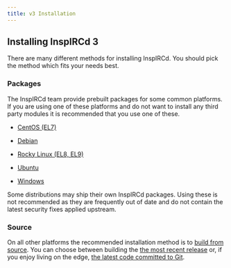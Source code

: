 ```yaml
---
title: v3 Installation
---
```


## Installing InspIRCd 3

There are many different methods for installing InspIRCd. You should pick the method which fits your needs best.

### Packages

The InspIRCd team provide prebuilt packages for some common platforms. If you are using one of these platforms and do not want to install any third party modules it is recommended that you use one of these.

* [CentOS (EL7)](/3/installation/centos)

* [Debian](/3/installation/debian)

* [Rocky Linux (EL8, EL9)](/3/installation/rocky)

* [Ubuntu](/3/installation/ubuntu)

* [Windows](/3/installation/windows)

Some distributions may ship their own InspIRCd packages. Using these is not recommended as they are frequently out of date and do not contain the latest security fixes applied upstream.

### Source

On all other platforms the recommended installation method is to [build from source](/3/installation/source). You can choose between building the [the most recent release](/3/installation/source#release-tarball) or, if you enjoy living on the edge, [the latest code committed to Git](/3/installation/source#git).
